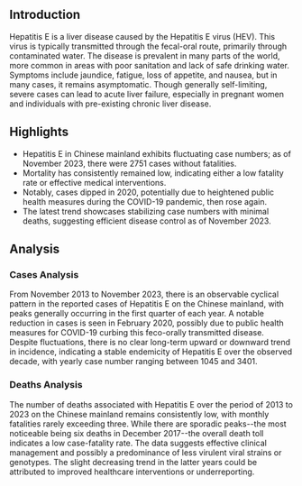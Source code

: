 ## Introduction

Hepatitis E is a liver disease caused by the Hepatitis E virus (HEV). This virus is typically transmitted through the fecal-oral route, primarily through contaminated water. The disease is prevalent in many parts of the world, more common in areas with poor sanitation and lack of safe drinking water. Symptoms include jaundice, fatigue, loss of appetite, and nausea, but in many cases, it remains asymptomatic. Though generally self-limiting, severe cases can lead to acute liver failure, especially in pregnant women and individuals with pre-existing chronic liver disease.
## Highlights

- Hepatitis E in Chinese mainland exhibits fluctuating case numbers; as of November 2023, there were 2751 cases without fatalities.<br/>
- Mortality has consistently remained low, indicating either a low fatality rate or effective medical interventions.<br/>
- Notably, cases dipped in 2020, potentially due to heightened public health measures during the COVID-19 pandemic, then rose again.<br/>
- The latest trend showcases stabilizing case numbers with minimal deaths, suggesting efficient disease control as of November 2023.<br/>
## Analysis

### Cases Analysis
From November 2013 to November 2023, there is an observable cyclical pattern in the reported cases of Hepatitis E on the Chinese mainland, with peaks generally occurring in the first quarter of each year. A notable reduction in cases is seen in February 2020, possibly due to public health measures for COVID-19 curbing this feco-orally transmitted disease. Despite fluctuations, there is no clear long-term upward or downward trend in incidence, indicating a stable endemicity of Hepatitis E over the observed decade, with yearly case number ranging between 1045 and 3401.

### Deaths Analysis
The number of deaths associated with Hepatitis E over the period of 2013 to 2023 on the Chinese mainland remains consistently low, with monthly fatalities rarely exceeding three. While there are sporadic peaks--the most noticeable being six deaths in December 2017--the overall death toll indicates a low case-fatality rate. The data suggests effective clinical management and possibly a predominance of less virulent viral strains or genotypes. The slight decreasing trend in the latter years could be attributed to improved healthcare interventions or underreporting.
